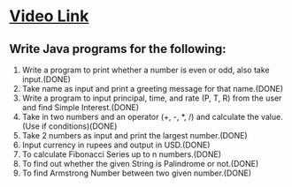 # [Video Link](https://youtu.be/TAtrPoaJ7gc)

## Write Java programs for the following:

1. Write a program to print whether a number is even or odd, also take
input.(DONE)
2. Take name as input and print a greeting message for that name.(DONE)
3. Write a program to input principal, time, and rate (P, T, R) from the user and
find Simple Interest.(DONE)
4. Take in two numbers and an operator (+, -, *, /) and calculate the value.
(Use if conditions)(DONE)
5. Take 2 numbers as input and print the largest number.(DONE)
6. Input currency in rupees and output in USD.(DONE)
7. To calculate Fibonacci Series up to n numbers.(DONE)
8. To find out whether the given String is Palindrome or not.(DONE)
9. To find Armstrong Number between two given number.(DONE)

